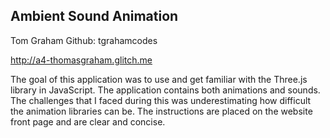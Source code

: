 ## Ambient Sound Animation

Tom Graham
Github: tgrahamcodes

http://a4-thomasgraham.glitch.me

The goal of this application was to use and get familiar with the Three.js library in JavaScript. The application contains both animations and sounds. The challenges
that I faced during this was underestimating how difficult the animation libraries can be. The instructions are placed on the website front page and are clear and concise.  
